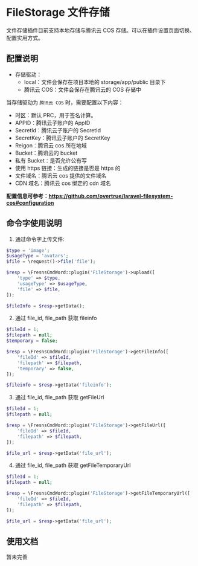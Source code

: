 # FileStorage 文件存储

文件存储插件目前支持本地存储与腾讯云 COS 存储。可以在插件设置页面切换、配置实用方式。


## 配置说明

- 存储驱动：
  - local：文件会保存在项目本地的 storage/app/public 目录下
  - 腾讯云 COS：文件会保存在腾讯云的 COS 存储中

当存储驱动为 `腾讯云 COS` 时，需要配置以下内容：

- 时区：默认 PRC，用于签名计算。
- APPID：腾讯云子账户的 AppID
- SecretId：腾讯云子账户的 SecretId
- SecretKey：腾讯云子账户的 SecretKey
- Reigon：腾讯云 cos 所在地域
- Bucket：腾讯云的 bucket
- 私有 Bucket：是否允许公有写
- 使用 https 链接：生成的链接是否是 https 的
- 文件域名：腾讯云 cos 提供的文件域名
- CDN 域名：腾讯云 cos 绑定的 cdn 域名

**配置信息可参考：https://github.com/overtrue/laravel-filesystem-cos#configuration**


## 命令字使用说明

1. 通过命令字上传文件:

```php
$type = 'image';
$usageType = 'avatars';
$file = \request()->file('file');

$resp = \FresnsCmdWord::plugin('FileStorage')->upload([
    'type' => $type,
    'usageType' => $usageType,
    'file' => $file,
]);

$fileInfo = $resp->getData();
```

2. 通过 file_id, file_path 获取 fileinfo

```php
$fileId = 1;
$filepath = null;
$temporary = false;

$resp = \FresnsCmdWord::plugin('FileStorage')->getFileInfo([
    'fileId' => $fileId,
    'filepath' => $filepath,
    'temporary' => false,
]);

$fileinfo = $resp->getData('fileinfo');
```

3. 通过 file_id, file_path 获取 getFileUrl

```php
$fileId = 1;
$filepath = null;

$resp = \FresnsCmdWord::plugin('FileStorage')->getFileUrl([
    'fileId' => $fileId,
    'filepath' => $filepath,
]);

$file_url = $resp->getData('file_url');
```

4. 通过 file_id, file_path 获取 getFileTemporaryUrl

```php
$fileId = 1;
$filepath = null;

$resp = \FresnsCmdWord::plugin('FileStorage')->getFileTemporaryUrl([
    'fileId' => $fileId,
    'filepath' => $filepath,
]);

$file_url = $resp->getData('file_url');
```


## 使用文档

暂未完善
